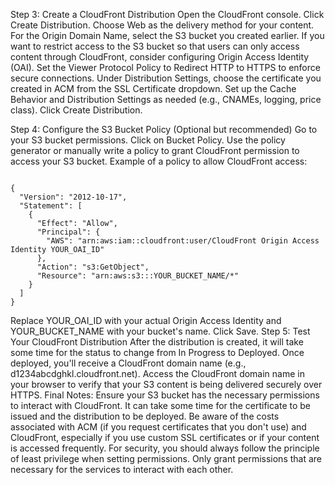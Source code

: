 Step 3: Create a CloudFront Distribution
Open the CloudFront console.
Click Create Distribution.
Choose Web as the delivery method for your content.
For the Origin Domain Name, select the S3 bucket you created earlier.
If you want to restrict access to the S3 bucket so that users can only access content through CloudFront, consider configuring Origin Access Identity (OAI).
Set the Viewer Protocol Policy to Redirect HTTP to HTTPS to enforce secure connections.
Under Distribution Settings, choose the certificate you created in ACM from the SSL Certificate dropdown.
Set up the Cache Behavior and Distribution Settings as needed (e.g., CNAMEs, logging, price class).
Click Create Distribution.


Step 4: Configure the S3 Bucket Policy (Optional but recommended)
Go to your S3 bucket permissions.
Click on Bucket Policy.
Use the policy generator or manually write a policy to grant CloudFront permission to access your S3 bucket.
Example of a policy to allow CloudFront access:

```

{
  "Version": "2012-10-17",
  "Statement": [
    {
      "Effect": "Allow",
      "Principal": {
        "AWS": "arn:aws:iam::cloudfront:user/CloudFront Origin Access Identity YOUR_OAI_ID"
      },
      "Action": "s3:GetObject",
      "Resource": "arn:aws:s3:::YOUR_BUCKET_NAME/*"
    }
  ]
}

```

Replace YOUR_OAI_ID with your actual Origin Access Identity and YOUR_BUCKET_NAME with your bucket's name.
Click Save.
Step 5: Test Your CloudFront Distribution
After the distribution is created, it will take some time for the status to change from In Progress to Deployed.
Once deployed, you'll receive a CloudFront domain name (e.g., d1234abcdghkl.cloudfront.net).
Access the CloudFront domain name in your browser to verify that your S3 content is being delivered securely over HTTPS.
Final Notes:
Ensure your S3 bucket has the necessary permissions to interact with CloudFront.
It can take some time for the certificate to be issued and the distribution to be deployed.
Be aware of the costs associated with ACM (if you request certificates that you don't use) and CloudFront, especially if you use custom SSL certificates or if your content is accessed frequently.
For security, you should always follow the principle of least privilege when setting permissions. Only grant permissions that are necessary for the services to interact with each other.